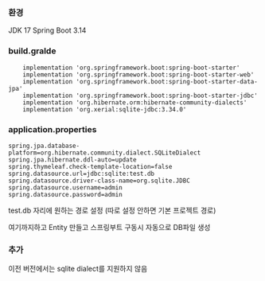 
### 환경
JDK 17
Spring Boot 3.14


### build.gralde
```
	implementation 'org.springframework.boot:spring-boot-starter'
	implementation 'org.springframework.boot:spring-boot-starter-web'
	implementation 'org.springframework.boot:spring-boot-starter-data-jpa'
	implementation 'org.springframework.boot:spring-boot-starter-jdbc'
	implementation 'org.hibernate.orm:hibernate-community-dialects'
	implementation 'org.xerial:sqlite-jdbc:3.34.0'
```


### application.properties
```
spring.jpa.database-platform=org.hibernate.community.dialect.SQLiteDialect
spring.jpa.hibernate.ddl-auto=update
spring.thymeleaf.check-template-location=false
spring.datasource.url=jdbc:sqlite:test.db
spring.datasource.driver-class-name=org.sqlite.JDBC
spring.datasource.username=admin
spring.datasource.password=admin
```
test.db 자리에 원하는 경로 설정 (따로 설정 안하면 기본 프로젝트 경로)


여기까지하고 Entity 만들고 스프링부트 구동시 자동으로 DB파일 생성

### 추가
이전 버전에서는 sqlite dialect를 지원하지 않음
